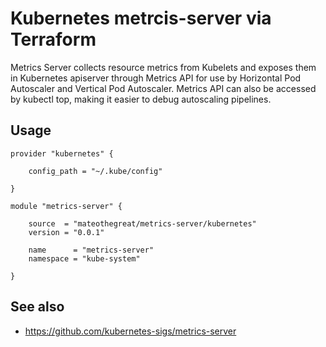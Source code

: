 # Kubernetes metrcis-server via Terraform

Metrics Server collects resource metrics from Kubelets and exposes them in Kubernetes apiserver through Metrics API for
use by Horizontal Pod Autoscaler and Vertical Pod Autoscaler. Metrics API can also be accessed by kubectl top, making it
easier to debug autoscaling pipelines.

## Usage

```hcl
provider "kubernetes" {

    config_path = "~/.kube/config"

}

module "metrics-server" {

    source  = "mateothegreat/metrics-server/kubernetes"
    version = "0.0.1"

    name      = "metrics-server"
    namespace = "kube-system"

}
```

## See also

* https://github.com/kubernetes-sigs/metrics-server
